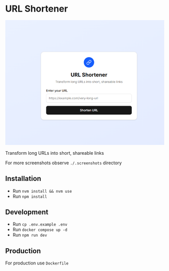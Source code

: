 # URL Shortener

![Home screen](.screenshots/home.png "Home screen")

Transform long URLs into short, shareable links

For more screenshots observe `./.screenshots` directory

## Installation

- Run `nvm install && nvm use`
- Run `npm install`

## Development

- Run `cp .env.example .env`
- Run `docker compose up -d`
- Run `npm run dev`

## Production

For production use `Dockerfile`
